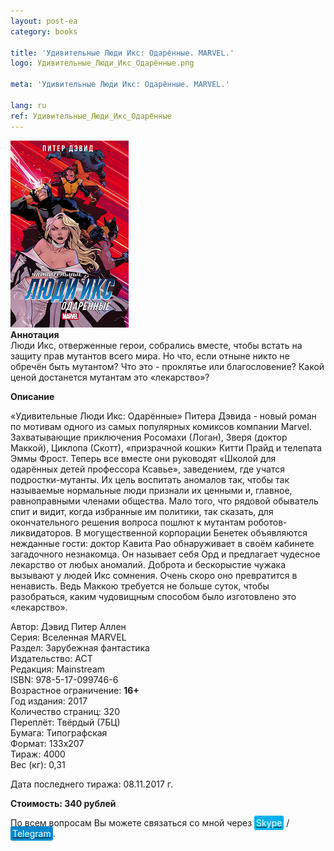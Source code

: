 ```yaml
---
layout: post-ea
category: books

title: 'Удивительные Люди Икс: Одарённые. MARVEL.'
logo: Удивительные_Люди_Икс_Одарённые.png

meta: 'Удивительные Люди Икс: Одарённые. MARVEL.'

lang: ru
ref: Удивительные_Люди_Икс_Одарённые
---
```


<a data-fancybox="gallery" href="/img/books/Удивительные_Люди_Икс_Одарённые.png"><img src="/img/books/Удивительные_Люди_Икс_Одарённые.png" alt=""></a>  
**Аннотация**  
Люди Икс, отверженные герои, собрались вместе, чтобы встать на защиту прав мутантов всего мира. Но что, если отныне никто не обречён быть мутантом? Что это - проклятье или благословение? Какой ценой достанется мутантам это «лекарство»?

**Описание**

«Удивительные Люди Икс: Одарённые» Питера Дэвида - новый роман по мотивам одного из самых популярных комиксов компании Marvel. Захватывающие приключения Росомахи (Логан), Зверя (доктор Маккой), Циклопа (Скотт), «призрачной кошки» Китти Прайд и телепата Эммы Фрост. Теперь все вместе они руководят «Школой для одарённых детей профессора Ксавье», заведением, где учатся подростки-мутанты. Их цель воспитать аномалов так, чтобы так называемые нормальные люди признали их ценными и, главное, равноправными членами общества. Мало того, что рядовой обыватель спит и видит, когда избранные им политики, так сказать, для окончательного решения вопроса пошлют к мутантам роботов-ликвидаторов. В могущественной корпорации Бенетек объявляются нежданные гости: доктор Кавита Рао обнаруживает в своём кабинете загадочного незнакомца. Он называет себя Орд и предлагает чудесное лекарство от любых аномалий. Доброта и бескорыстие чужака вызывают у людей Икс сомнения. Очень скоро оно превратится в ненависть. Ведь Маккою требуется не больше суток, чтобы разобраться, каким чудовищным способом было изготовлено это «лекарство».

Автор: Дэвид Питер Аллен  
Серия: Вселенная MARVEL  
Раздел: Зарубежная фантастика  
Издательство: АСТ  
Редакция: Mainstream  
ISBN: 978-5-17-099746-6  
Возрастное ограничение: **16+**  
Год издания: 2017  
Количество страниц: 320  
Переплёт: Твёрдый  (7БЦ)  
Бумага: Типографская  
Формат: 133х207  
Тираж: 4000  
Вес (кг): 0,31

Дата последнего тиража:	08.11.2017 г.

**Стоимость: 340 рублей**

По всем вопросам Вы можете связаться со мной через <a href="skype:chutkoy89?call" target="_blank"><span style="background-color:#00aff0; color:white; padding:3px; border-radius: 3px">Skype</span></a> / <a href="https://t.me/chutkoy" target="_blank"><span style="background-color:#0088cc; color:white; padding:3px; border-radius: 3px">Telegram</span></a>.